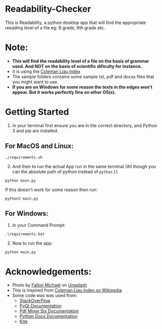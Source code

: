 # Readability-Checker
This is Readability, a python desktop app that will find the appropriate reeading level of a file eg: 8 grade, 9th grade etc.
# Note:
- **This will find the readability level of a file on the basis of grammar used. And NOT on the basis of scientific dificulty for instance.**
- It is using the [Coleman Liau Index](https://en.wikipedia.org/wiki/Coleman%E2%80%93Liau_index)
- The sample folders contains some sample txt, pdf and docxs files that you might want to use.
- **If you are on Windows for some reason the texts in the edges won't appear. But it works perfectly fine on other OS(s).**

# Getting Started
1) In your terminal first ensure you are in the correct directory, and Python 3 and pip are installed.
## For MacOS and Linux:
```
./requirements.sh
```
2) And then to run the actual App run in the same terminal (All though you can the absolute path of python instead of `python` ):\
```
python main.py
```
If this doesn't work for some reason then run:
```
python3 main.py
```
## For Windows:
1) In your Command Prompt:
```
.\requirements.bat
```
2) Now to run the app:
```
python main.py
```

# Acknowledgements:
- Photo by [Fallon Michael](https://unsplash.com/photos/qmlGWIaIgpo) on [Unsplash](https://unsplash.com/)
- This is inspired from [Coleman Liau Index on Wikipedia](https://en.wikipedia.org/wiki/Coleman%E2%80%93Liau_index)
- Some code was was used from:
  - [StackOverFlow](https://stackoverflow.com/questions/2349991/how-to-import-other-python-files)
  - [PyQt Documentation](https://doc.qt.io/qt.html#qt5)
  - [Pdf Miner Six Documentation](https://pdfminersix.readthedocs.io/en/latest/tutorial/composable.html)
  - [Python Docx Documentation](https://python-docx.readthedocs.io/en/latest/)
  - [Kite](https://www.kite.com/python/answers/how-to-check-the-type-of-a-file-in-python)
